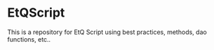 # EtQScript
This is a repository for EtQ Script using best practices, methods, dao functions, etc..
